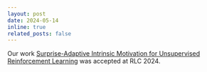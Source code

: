 ```yaml
---
layout: post
date: 2024-05-14
inline: true
related_posts: false
---
```


Our work <a href='https://arxiv.org/abs/2405.17243'>Surprise-Adaptive Intrinsic Motivation for Unsupervised Reinforcement Learning</a>  was accepted at RLC 2024.
